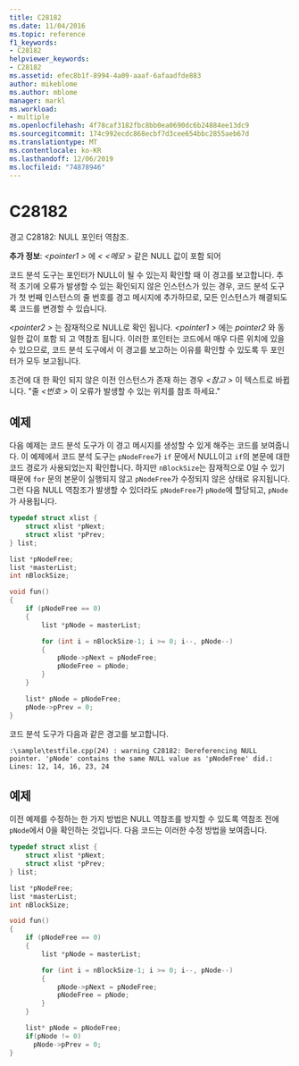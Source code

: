 ```yaml
---
title: C28182
ms.date: 11/04/2016
ms.topic: reference
f1_keywords:
- C28182
helpviewer_keywords:
- C28182
ms.assetid: efec8b1f-8994-4a09-aaaf-6afaadfde883
author: mikeblome
ms.author: mblome
manager: markl
ms.workload:
- multiple
ms.openlocfilehash: 4f78caf3182fbc8bb0ea0690dc6b24884ee13dc9
ms.sourcegitcommit: 174c992ecdc868ecbf7d3cee654bbc2855aeb67d
ms.translationtype: MT
ms.contentlocale: ko-KR
ms.lasthandoff: 12/06/2019
ms.locfileid: "74878946"
---
```

# <a name="c28182"></a>C28182
경고 C28182: NULL 포인터 역참조.

 **추가 정보**: *\<pointer1 >* 에 *\<* *\<메모* > 같은 NULL 값이 포함 되어

 코드 분석 도구는 포인터가 NULL이 될 수 있는지 확인할 때 이 경고를 보고합니다. 추적 초기에 오류가 발생할 수 있는 확인되지 않은 인스턴스가 있는 경우, 코드 분석 도구가 첫 번째 인스턴스의 줄 번호를 경고 메시지에 추가하므로, 모든 인스턴스가 해결되도록 코드를 변경할 수 있습니다.

 *\<pointer2 >* 는 잠재적으로 NULL로 확인 됩니다. *\<pointer1 >* 에는 *pointer2* 와 동일한 값이 포함 되 고 역참조 됩니다. 이러한 포인터는 코드에서 매우 다른 위치에 있을 수 있으므로, 코드 분석 도구에서 이 경고를 보고하는 이유를 확인할 수 있도록 두 포인터가 모두 보고됩니다.

 조건에 대 한 확인 되지 않은 이전 인스턴스가 존재 하는 경우 *\<참고 >* 이 텍스트로 바뀝니다. "줄 *\<번호 >* 이 오류가 발생할 수 있는 위치를 참조 하세요."

## <a name="example"></a>예제
 다음 예제는 코드 분석 도구가 이 경고 메시지를 생성할 수 있게 해주는 코드를 보여줍니다. 이 예제에서 코드 분석 도구는 `pNodeFree`가 `if` 문에서 NULL이고 `if`의 본문에 대한 코드 경로가 사용되었는지 확인합니다. 하지만 `nBlockSize`는 잠재적으로 0일 수 있기 때문에 `for` 문의 본문이 실행되지 않고 `pNodeFree`가 수정되지 않은 상태로 유지됩니다. 그런 다음 NULL 역참조가 발생할 수 있더라도 `pNodeFree`가 `pNode`에 할당되고, `pNode`가 사용됩니다.

```cpp
typedef struct xlist {
    struct xlist *pNext;
    struct xlist *pPrev;
} list;

list *pNodeFree;
list *masterList;
int nBlockSize;

void fun()
{
    if (pNodeFree == 0)
    {
        list *pNode = masterList;

        for (int i = nBlockSize-1; i >= 0; i--, pNode--)
        {
            pNode->pNext = pNodeFree;
            pNodeFree = pNode;
        }
    }

    list* pNode = pNodeFree;
    pNode->pPrev = 0;
}
```

 코드 분석 도구가 다음과 같은 경고를 보고합니다.

```
:\sample\testfile.cpp(24) : warning C28182: Dereferencing NULL pointer. 'pNode' contains the same NULL value as 'pNodeFree' did.: Lines: 12, 14, 16, 23, 24
```

## <a name="example"></a>예제
 이전 예제를 수정하는 한 가지 방법은 NULL 역참조를 방지할 수 있도록 역참조 전에 `pNode`에서 0을 확인하는 것입니다. 다음 코드는 이러한 수정 방법을 보여줍니다.

```cpp
typedef struct xlist {
    struct xlist *pNext;
    struct xlist *pPrev;
} list;

list *pNodeFree;
list *masterList;
int nBlockSize;

void fun()
{
    if (pNodeFree == 0)
    {
        list *pNode = masterList;

        for (int i = nBlockSize-1; i >= 0; i--, pNode--)
        {
            pNode->pNext = pNodeFree;
            pNodeFree = pNode;
        }
    }

    list* pNode = pNodeFree;
    if(pNode != 0)
      pNode->pPrev = 0;
}
```
